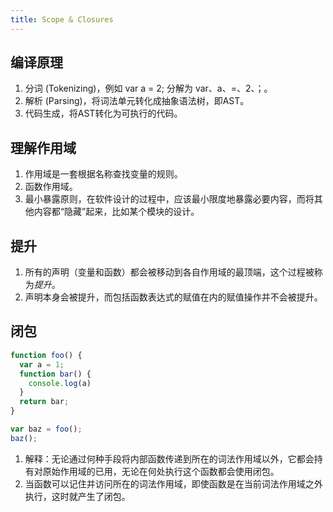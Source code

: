 ```yaml
---
title: Scope & Closures
---
```


## 编译原理

1. 分词 (Tokenizing)，例如 var a = 2; 分解为 var、a、=、2、；。
2. 解析 (Parsing)，将词法单元转化成抽象语法树，即AST。
3. 代码生成，将AST转化为可执行的代码。

## 理解作用域

1. 作用域是一套根据名称查找变量的规则。  
2. 函数作用域。
3. 最小暴露原则，在软件设计的过程中，应该最小限度地暴露必要内容，而将其他内容都“隐藏”起来，比如某个模块的设计。

## 提升

1. 所有的声明（变量和函数）都会被移动到各自作用域的最顶端，这个过程被称为*提升*。
2. 声明本身会被提升，而包括函数表达式的赋值在内的赋值操作并不会被提升。

## 闭包

```js
function foo() {
  var a = 1;
  function bar() {
    console.log(a)
  }
  return bar;
}

var baz = foo();
baz();
```

1. 解释：无论通过何种手段将内部函数传递到所在的词法作用域以外，它都会持有对原始作用域的已用，无论在何处执行这个函数都会使用闭包。
2. 当函数可以记住并访问所在的词法作用域，即使函数是在当前词法作用域之外执行，这时就产生了闭包。
